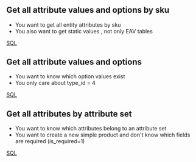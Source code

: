 # 

## Get all attribute values and options by sku

* You want to get all entity attributes by sku
* You also want to get static values , not only EAV tables

[SQL](./all_attributes_by_sku.sql)

## Get all attribute values and options

* You want to know which option values exist
* You only care about type_id = 4

[SQL](./all_attribute_values_and_options.sql)


## Get all attributes by attribute set

* You want to know which attributes belong to an attribute set
* You want to create a new simple product and don't know which fields are required (is_required=1)

[SQL](./all_attribute_by_attribute_set.sql)
